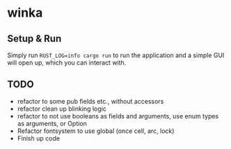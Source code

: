# winka

## Setup & Run

Simply run `RUST_LOG=info cargo run` to run the application and a simple GUI will open up, which you can interact with.

## TODO

* refactor to some pub fields etc., without accessors
* refactor clean up blinking logic
* refactor to not use booleans as fields and arguments, use enum types as arguments, or Option
* Refactor fontsystem to use global (once cell, arc, lock)
* Finish up code
